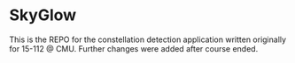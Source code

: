 # SkyGlow
This is the REPO for the constellation detection application written originally for 15-112 @ CMU. Further changes were added after course ended. 
